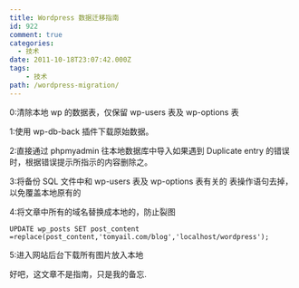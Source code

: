 ```yaml
---
title: Wordpress 数据迁移指南
id: 922
comment: true
categories:
  - 技术
date: 2011-10-18T23:07:42.000Z
tags:
	- 技术
path: /wordpress-migration/
---
```


0:清除本地 wp 的数据表，仅保留 wp-users 表及 wp-options 表

1:使用 wp-db-back 插件下载原始数据。

2:直接通过 phpmyadmin 往本地数据库中导入如果遇到 Duplicate entry 的错误时，根据错误提示所指示的内容删除之。

3:将备份 SQL 文件中和 wp-users 表及 wp-options 表有关的 表操作语句去掉，以免覆盖本地原有的

4:将文章中所有的域名替换成本地的，防止裂图

    UPDATE wp_posts SET post_content =replace(post_content,'tomyail.com/blog','localhost/wordpress');

5:进入网站后台下载所有图片放入本地

好吧，这文章不是指南，只是我的备忘.
